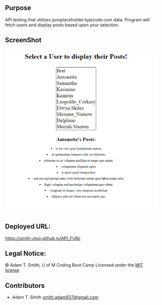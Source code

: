 ## Purpose
API testing that utilizes jsonplaceholder.typicode.com data. Program will fetch users and display posts based upon your selection. 

## ScreenShot
![](assets/screenshot.PNG)

## Deployed URL: 
https://smith-utxo.github.io/API_FUN/

## Legal Notice: 
 © Adam T. Smith, U of M Coding Boot Camp 
Licensed under the [MIT license](LICENSE)

## Contributors
- Adam T. Smith <smith.adam937@gmail.com> 